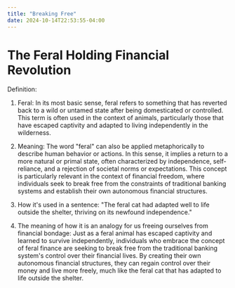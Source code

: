 ```yaml
---
title: "Breaking Free"
date: 2024-10-14T22:53:55-04:00
---
```


# The Feral Holding Financial Revolution

Definition:

1. Feral: In its most basic sense, feral refers to something that has reverted back to a wild or untamed state after being domesticated or controlled. This term is often used in the context of animals, particularly those that have escaped captivity and adapted to living independently in the wilderness.

2. Meaning: The word "feral" can also be applied metaphorically to describe human behavior or actions. In this sense, it implies a return to a more natural or primal state, often characterized by independence, self-reliance, and a rejection of societal norms or expectations. This concept is particularly relevant in the context of financial freedom, where individuals seek to break free from the constraints of traditional banking systems and establish their own autonomous financial structures.

3. How it's used in a sentence: "The feral cat had adapted well to life outside the shelter, thriving on its newfound independence."

4. The meaning of how it is an analogy for us freeing ourselves from financial bondage: Just as a feral animal has escaped captivity and learned to survive independently, individuals who embrace the concept of feral finance are seeking to break free from the traditional banking system's control over their financial lives. By creating their own autonomous financial structures, they can regain control over their money and live more freely, much like the feral cat that has adapted to life outside the shelter.



